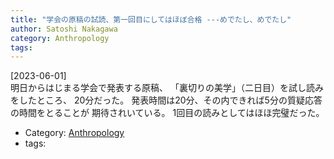 ```yaml
---
title: "学会の原稿の試読、第一回目にしてはほぼ合格 ---めでたし、めでたし"
author: Satoshi Nakagawa
category: Anthropology
tags: 
---
```


[2023-06-01]  
 明日からはじまる学会で発表する原稿、
「裏切りの美学」（二日目）を試し読みをしたところ、
20分だった。
発表時間は20分、その内できれば5分の質疑応答の時間をとることが
期待されいている。
1回目の読みとしてはほほ完璧だった。

- Category: [Anthropology](/categories.html#Anthropology)
- tags: 

